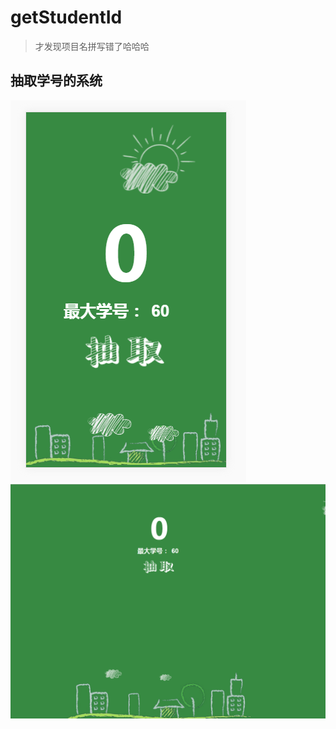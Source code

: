 # getStudentId
> 才发现项目名拼写错了哈哈哈

## 抽取学号的系统

![效果图1](https://github.com/542154968/getStuendId/blob/master/images/demo1.png)
![效果图2](https://github.com/542154968/getStuendId/blob/master/images/demo2.png)
